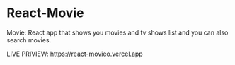 # React-Movie

Movie: React app that shows you movies and tv shows list and you can also search movies.


LIVE PRIVIEW: https://react-movieo.vercel.app
